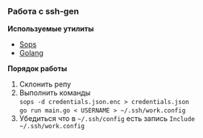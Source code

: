 ### Работа с ssh-gen



**Используемые утилиты**

- [Sops](https://github.com/mozilla/sops/releases)
- [Golang](https://golang.org/doc/install)

**Порядок работы**

1. Склонить репу
2. Выполнить команды  
    `sops -d credentials.json.enc > credentials.json`  
    `go run main.go < USERNAME > ~/.ssh/work.config`
3. Убедиться что в `~/.ssh/config` есть запись `Include ~/.ssh/work.config`

